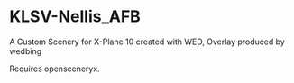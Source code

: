 # KLSV-Nellis_AFB
A Custom Scenery for X-Plane 10 created with WED, Overlay produced by wedbing

Requires opensceneryx.  
